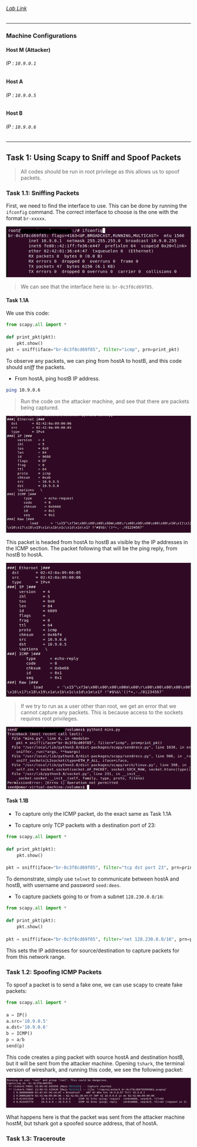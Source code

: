 ###### [Lab Link](https://seedsecuritylabs.org/Labs_20.04/Networking/Sniffing_Spoofing/) 

---
### Machine Configurations

#### Host M (Attacker)

###### IP : `10.9.0.1`
#### Host A

###### IP : `10.9.0.5`

#### Host B

###### IP : `10.9.0.6`

---

## Task 1: Using Scapy to Sniff and Spoof Packets

> All codes should be run in root privilege as this allows us to spoof packets.

### Task 1.1: Sniffing Packets

First, we need to find the interface to use. This can be done by running the `ifconfig` command. The correct interface to choose is the one with the format `br-xxxxx`.

![](./screenshots/sniff-1.png)

> We can see that the interface here is: `br-0c3f8cd69f85`.

#### Task 1.1A

We use this code:

```python
from scapy.all import * 

def print_pkt(pkt): 
    pkt.show()
pkt = sniff(iface="br-0c3f8cd69f85", filter="icmp", prn=print_pkt)
```

To observe any packets, we can ping from hostA to hostB, and this code should *sniff* the packets. 

* From hostA, ping hostB IP address.
```bash
ping 10.9.0.6
```

> Run the code on the attacker machine, and see that there are packets being captured.

![](./screenshots/sniff-2.png)

This packet is headed from hostA to hostB as visible by the IP addresses in the ICMP section. The packet following that will be the ping reply, from hostB to hostA.

![](./screenshots/sniff-3.png)

> If we try to run as a user other than root, we get an error that we cannot capture any packets. This is because access to the sockets requires root privileges.

![](./screenshots/sniff-4.png)

#### Task 1.1B

* To capture only the ICMP packet, do the exact same as Task 1.1A

* To capture only TCP packets with a destination port of 23:

```python
from scapy.all import * 

def print_pkt(pkt): 
    pkt.show()

pkt = sniff(iface="br-0c3f8cd69f85", filter="tcp dst port 23", prn=print_pkt)
```

To demonstrate, simply use `telnet` to communicate between hostA and hostB, with username and password `seed:dees`.

* To capture packets going to or from a subnet `128.230.0.0/16`:

```python
from scapy.all import * 

def print_pkt(pkt): 
    pkt.show()

pkt = sniff(iface="br-0c3f8cd69f85", filter="net 128.230.0.0/16", prn=print_pkt)
```

This sets the IP addresses for source/destination to capture packets for from this network range.

### Task 1.2: Spoofing ICMP Packets

To spoof a packet is to send a fake one, we can use scapy to create fake packets:

```python
from scapy.all import * 

a = IP()
a.src='10.9.0.5'
a.dst='10.9.0.6'
b = ICMP()
p = a/b
send(p)
```

This code creates a ping packet with source hostA and destination hostB, but it will be sent from the attacker machine. Opening `tshark`, the terminal version of wireshark, and running this code, we see the following packet:

![](./screenshots/sniff-5.png)

What happens here is that the packet was sent from the attacker machine hostM, but tshark got a spoofed source address, that of hostA.

### Task 1.3: Traceroute

